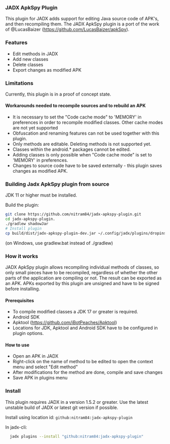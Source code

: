 ### JADX ApkSpy Plugin

This plugin for JADX adds support for editing Java source code of APK's, and then recompiling them. The JADX ApkSpy plugin is a port of the work of @LucasBaizer (https://github.com/LucasBaizer/apkSpy).

### Features

* Edit methods in JADX
* Add new classes
* Delete classes
* Export changes as modified APK

### Limitations

Currently, this plugin is in a proof of concept state.

#### Workarounds needed to recompile sources and to rebuild an APK

* It is necessary to set the "Code cache mode" to 'MEMORY' in preferences in order to recompile modified classes. Other cache modes are not yet supported
* Obfuscation and renaming features can not be used together with this plugin.
* Only methods are editable. Deleting methods is not supported yet.
* Classes within the android.* packages cannot be edited.
* Adding classes is only possible when "Code cache mode" is set to 'MEMORY' in preferences.
* Changes to source code have to be saved externally - this plugin saves changes as modified APK.

### Building Jadx ApkSpy plugin from source

JDK 11 or higher must be installed.

Build the plugin:

```bash
git clone https://github.com/nitram84/jadx-apkspy-plugin.git
cd jadx-apkspy-plugin.
./gradlew shadowJar
# Install plugin
cp build/dist/jadx-apkspy-plugin-dev.jar ~/.config/jadx/plugins/dropins/
```

(on Windows, use gradlew.bat instead of ./gradlew)

### How it works

JADX ApkSpy plugin allows recompiling individual methods of classes, so only small pieces have to be recompiled, regardless of whether the other parts of the application are compiling or not. The result can be exported as an APK. APKs exported by this plugin are unsigned and have to be signed before installing.

#### Prerequisites

* To compile modified classes a JDK 17 or greater is required.
* Android SDK
* Apktool (https://github.com/iBotPeaches/Apktool)
* Locations for JDK, Apktool and Android SDK have to be configured in plugin options.

#### How to use

* Open an APK in JADX
* Right-click on the name of method to be edited to open the context menu and select "Edit method"
* After modifications for the method are done, compile and save changes
* Save APK in plugins menu

### Install

This plugin requires JADX in a version 1.5.2 or greater. Use the latest unstable build of JADX or latest git version if possible.

Install using location id: `github:nitram84:jadx-apkspy-plugin`

In jadx-cli:
```bash
  jadx plugins --install "github:nitram84:jadx-apkspy-plugin"
```
